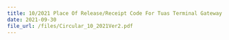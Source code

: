 ```yaml
---
title: 10/2021 Place Of Release/Receipt Code For Tuas Terminal Gateway WEF 1 OCT 2021
date: 2021-09-30
file_url: /files/Circular_10_2021Ver2.pdf
---
```


